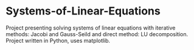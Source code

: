 # Systems-of-Linear-Equations
Project presenting solving systems of linear equations with iterative methods: Jacobi and Gauss-Seild and direct method: LU decomposition. Project written in Python, uses matplotlib.
